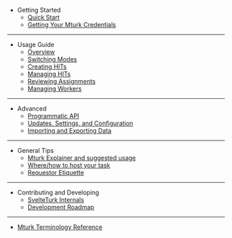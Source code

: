 - Getting Started
  - [Quick Start](quickstart.md)
  - [Getting Your Mturk Credentials](aws-credentials.md)

---

- Usage Guide
  - [Overview](overview.md)
  - [Switching Modes](modes.md)
  - [Creating HITs](create.md)
  - [Managing HITs](manage-hits.md)
  - [Reviewing Assignments](review-assts.md)
  - [Managing Workers](manage-workers.md)

---

- Advanced
  - [Programmatic API](api.md)
  - [Updates, Settings, and Configuration](settings.md)
  - [Importing and Exporting Data](import-export.md)

---

- General Tips
  - [Mturk Explainer and suggested usage](mturk-basics.md)
  - [Where/how to host your task](custom-experiments.md)
  - [Requestor Etiquette](etiquette.md)

---

- Contributing and Developing
  - [SvelteTurk Internals](development.md)
  - [Development Roadmap](https://trello.com/b/Ha9M431u)

---

- [Mturk Terminology Reference](_glossary.md)


<div class="sidebar-footer" id="mb-footer"></div>